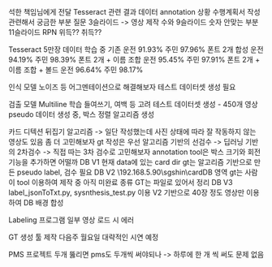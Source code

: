 석한 책임님에게 전달
	Tesseract 관련 결과
	데이터 annotation 상황
	수행계획서 작성 관련해서 궁금한 부분 질문
		3슬라이드 -> 영상 제작 수와 9슬라이드 숫자 안맞는 부분
		11슬라이드 RPN 위득?? 취득??
		
	
Tesseract
	5만장 데이터 학습 중
	기존 운전 91.93% 주민 97.96%
	폰트 2개 합성 운전 94.19% 주민 98.39%
	폰트 2개 + 이름 조합 운전 95.45% 주민 97.91%
	폰트 2개 + 이름 조합 + 볼드 운전 96.64% 주민 98.17%
	
인식 모델
	노이즈 등 어그멘테이션으로 해결해보자
	테스트 데이터셋 생성 필요
	
검출 모델
	Multiline 학습
	들여쓰기, 여백 등 고려
	테스트 데이터셋 생성 - 450개 영상
		pseudo 데이터 생성 중, 박스 정렬 알고리즘 생성
	
카드 디텍션
	뒤집기 알고리즘 -> 일단 작성했는데 사진 상태에 따라 잘 작동하지 않는 영상도 있음 좀 더 고민해보자
	gt 작성은 우선 알고리즘 기반의 선검수 -> 딥러닝 기반의 2차검수 -> 직접 따는 3차 검수로 고민해보자
	annotation tool은 박스 크기와 회전 기능을 추가하면 어떨까
	DB V1
		현재 data에 있는 card dir
		gt는 알고리즘 기반으로 만든 pseudo label, 검수 필요
	DB V2
		\\192.168.5.90\sgshin\cardDB
		영역 gt는 사람이 tool 이용하여 제작 중
			아직 미완료
		종류 GT는 파일로 있어서 정리
	DB V3
		label_jsonToTxt.py, sysnthesis_test.py 이용
		V2 기반으로 40장 정도 영상만 이용하여 DB 배경 합성

Labeling 프로그램
	일부 영상 로드 시 에러

GT 생성 툴 제작
	다음주 월요일 대략적인 시연 예정

PMS
프로젝트 두개 뚫리면 pms도 두개씩 써야되나
	-> 하루에 한 개 씩 써도 문제 없음